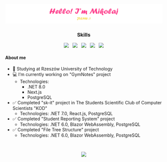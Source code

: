 <p align="center"><img src="./Images/github-text.png"/></p>
  
<h3 align="center"> Skills </h3>
<p align="center">
  <img src="https://seeklogo.com/images/C/c-logo-A44DB3D53C-seeklogo.com.png" height="75"/>
  &nbsp;
  <img src="https://upload.wikimedia.org/wikipedia/commons/thumb/e/ee/.NET_Core_Logo.svg/768px-.NET_Core_Logo.svg.png" height="75"/>
  &nbsp;
  <img src="https://devblogs.microsoft.com/aspnet/wp-content/uploads/sites/16/2019/04/BrandBlazor_nohalo_1000x.png" height="80"/>
  &nbsp;
  <img src="https://upload.wikimedia.org/wikipedia/commons/thumb/a/a7/React-icon.svg/2300px-React-icon.svg.png" height="80"/>
  &nbsp;
  <img src="https://seeklogo.com/images/N/next-js-icon-logo-EE302D5DBD-seeklogo.com.png" height="80"/>
</p>

<h4 align="left"> About me </h4>

 - :school: Studying at Rzeszów University of Technology
 - :computer: I’m currently working on "GymNotes" project
   - Technologies:
     - .NET 8.0
     - Next.js
     - PostgreSQL
 - :white_check_mark: Completed "sk-it" project in The Students Scientific Club of Computer Scientists "KOD"
    - Technologies: .NET 7.0, React.js, PostgreSQL
 - :white_check_mark: Completed "Student Reporting System" project
      - Technologies: .NET 6.0, Blazor WebAssembly, PostgreSQL
 - :white_check_mark: Completed "File Tree Structure" project
      - Technologies: .NET 6.0, Blazor WebAssembly, PostgreSQL

<br>

<p align="center">
  <img src="https://github-readme-stats.vercel.app/api?username=QuSZo&show_icons=true&theme=radical&bg_color=00000000&text_color=854EBF"/>
</p>

<!--
**QuSZo/QuSZo** is a ✨ _special_ ✨ repository because its `README.md` (this file) appears on your GitHub profile.

Here are some ideas to get you started:

- 🔭 I’m currently working on ...
- 🌱 I’m currently learning ...
- 👯 I’m looking to collaborate on ...
- 🤔 I’m looking for help with ...
- 💬 Ask me about ...
- 📫 How to reach me: ...
- 😄 Pronouns: ...
- ⚡ Fun fact: ...
-->
